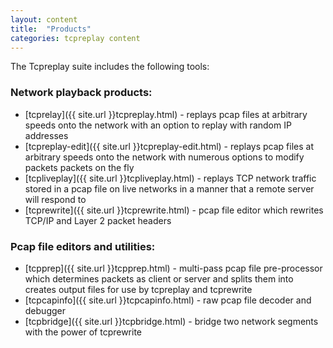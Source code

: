 ```yaml
---
layout: content
title:  "Products"
categories: tcpreplay content
---
```

The Tcpreplay suite includes the following tools:

### Network playback products:
* [tcprelay]({{ site.url }}tcpreplay.html) - replays pcap files at arbitrary speeds onto the network with an option to replay with random IP addresses
* [tcpreplay-edit]({{ site.url }}tcpreplay-edit.html) - replays pcap files at arbitrary speeds onto the network with numerous options to modify packets packets on the fly
* [tcpliveplay]({{ site.url }}tcpliveplay.html) - replays TCP network traffic stored in a pcap file on live networks in a manner that a remote server will respond to
* [tcprewrite]({{ site.url }}tcprewrite.html) - pcap file editor which rewrites TCP/IP and Layer 2 packet headers


### Pcap file editors and utilities:
* [tcpprep]({{ site.url }}tcpprep.html) - multi-pass pcap file pre-processor which determines packets as client or server and splits them into creates output files for use by tcpreplay and tcprewrite
* [tcpcapinfo]({{ site.url }}tcpcapinfo.html) - raw pcap file decoder and debugger
* [tcpbridge]({{ site.url }}tcpbridge.html) - bridge two network segments with the power of tcprewrite
